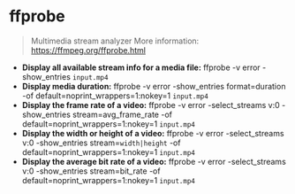 # ffprobe
> Multimedia stream analyzer
> More information: <https://ffmpeg.org/ffprobe.html>
- **Display all available stream info for a media file:**
ffprobe -v error -show_entries `input.mp4`
- **Display media duration:**
ffprobe -v error -show_entries format=duration -of default=noprint_wrappers=1:nokey=1 `input.mp4`
- **Display the frame rate of a video:**
ffprobe -v error -select_streams v:0 -show_entries stream=avg_frame_rate -of default=noprint_wrappers=1:nokey=1 `input.mp4`
- **Display the width or height of a video:**
ffprobe -v error -select_streams v:0 -show_entries stream=`width|height` -of default=noprint_wrappers=1:nokey=1 `input.mp4`
- **Display the average bit rate of a video:**
ffprobe -v error -select_streams v:0 -show_entries stream=bit_rate -of default=noprint_wrappers=1:nokey=1 `input.mp4`
